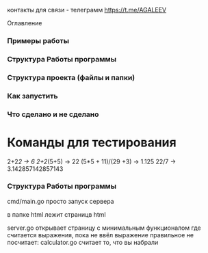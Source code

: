 контакты для связи -  телеграмм https://t.me/AGALEEV

Оглавление 
### Примеры работы
### Структура Работы программы 
### Структура проекта (файлы и папки)
### Как запустить
### Что сделано и не сделано


# Команды для тестирования

2+2*2 -> 6
2+2*(5+5) -> 22
(5*5 + 11)/(29 +3) -> 1.125
22/7 -> 3.142857142857143

### Структура Работы программы

cmd/main.go просто запуск сервера

в папке html лежит страницв html 

server.go открывает страницу с минимальным функционалом где считается выражения, пока не ввёл выражение правильное не посчитает:
calculator.go считает то, что вы набрали



